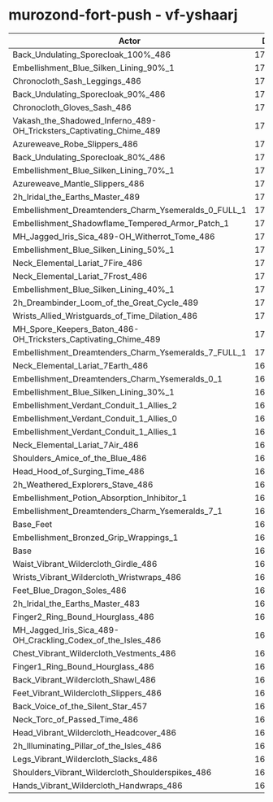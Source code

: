 # murozond-fort-push - vf-yshaarj
| Actor | DPS | Increase |
|---|:---:|:---:|
|Back_Undulating_Sporecloak_100%_486|172097|1.92%|
|Embellishment_Blue_Silken_Lining_90%_1|172001|1.86%|
|Chronocloth_Sash_Leggings_486|171968|1.84%|
|Back_Undulating_Sporecloak_90%_486|171757|1.71%|
|Chronocloth_Gloves_Sash_486|171749|1.71%|
|Vakash_the_Shadowed_Inferno_489-OH_Tricksters_Captivating_Chime_489|171716|1.69%|
|Azureweave_Robe_Slippers_486|171542|1.59%|
|Back_Undulating_Sporecloak_80%_486|171407|1.51%|
|Embellishment_Blue_Silken_Lining_70%_1|171284|1.43%|
|Azureweave_Mantle_Slippers_486|171135|1.35%|
|2h_Iridal_the_Earths_Master_489|171069|1.31%|
|Embellishment_Dreamtenders_Charm_Ysemeralds_0_FULL_1|170915|1.22%|
|Embellishment_Shadowflame_Tempered_Armor_Patch_1|170759|1.12%|
|MH_Jagged_Iris_Sica_489-OH_Witherrot_Tome_486|170732|1.11%|
|Embellishment_Blue_Silken_Lining_50%_1|170726|1.10%|
|Neck_Elemental_Lariat_7Fire_486|170420|0.92%|
|Neck_Elemental_Lariat_7Frost_486|170395|0.91%|
|Embellishment_Blue_Silken_Lining_40%_1|170290|0.85%|
|2h_Dreambinder_Loom_of_the_Great_Cycle_489|170272|0.84%|
|Wrists_Allied_Wristguards_of_Time_Dilation_486|170175|0.78%|
|MH_Spore_Keepers_Baton_486-OH_Tricksters_Captivating_Chime_489|170124|0.75%|
|Embellishment_Dreamtenders_Charm_Ysemeralds_7_FULL_1|170036|0.70%|
|Neck_Elemental_Lariat_7Earth_486|169969|0.66%|
|Embellishment_Dreamtenders_Charm_Ysemeralds_0_1|169913|0.62%|
|Embellishment_Blue_Silken_Lining_30%_1|169909|0.62%|
|Embellishment_Verdant_Conduit_1_Allies_2|169894|0.61%|
|Embellishment_Verdant_Conduit_1_Allies_0|169883|0.60%|
|Embellishment_Verdant_Conduit_1_Allies_1|169835|0.58%|
|Neck_Elemental_Lariat_7Air_486|169639|0.46%|
|Shoulders_Amice_of_the_Blue_486|169404|0.32%|
|Head_Hood_of_Surging_Time_486|169336|0.28%|
|2h_Weathered_Explorers_Stave_486|169269|0.24%|
|Embellishment_Potion_Absorption_Inhibitor_1|169211|0.21%|
|Embellishment_Dreamtenders_Charm_Ysemeralds_7_1|169139|0.16%|
|Base_Feet|169020|0.09%|
|Embellishment_Bronzed_Grip_Wrappings_1|168920|0.03%|
|Base|168862|0.00%|
|Waist_Vibrant_Wildercloth_Girdle_486|168798|-0.04%|
|Wrists_Vibrant_Wildercloth_Wristwraps_486|168779|-0.05%|
|Feet_Blue_Dragon_Soles_486|168774|-0.05%|
|2h_Iridal_the_Earths_Master_483|168769|-0.06%|
|Finger2_Ring_Bound_Hourglass_486|168567|-0.17%|
|MH_Jagged_Iris_Sica_489-OH_Crackling_Codex_of_the_Isles_486|168551|-0.18%|
|Chest_Vibrant_Wildercloth_Vestments_486|168480|-0.23%|
|Finger1_Ring_Bound_Hourglass_486|168454|-0.24%|
|Back_Vibrant_Wildercloth_Shawl_486|168404|-0.27%|
|Feet_Vibrant_Wildercloth_Slippers_486|168355|-0.30%|
|Back_Voice_of_the_Silent_Star_457|168237|-0.37%|
|Neck_Torc_of_Passed_Time_486|168221|-0.38%|
|Head_Vibrant_Wildercloth_Headcover_486|168202|-0.39%|
|2h_Illuminating_Pillar_of_the_Isles_486|168099|-0.45%|
|Legs_Vibrant_Wildercloth_Slacks_486|168014|-0.50%|
|Shoulders_Vibrant_Wildercloth_Shoulderspikes_486|167900|-0.57%|
|Hands_Vibrant_Wildercloth_Handwraps_486|167719|-0.68%|
